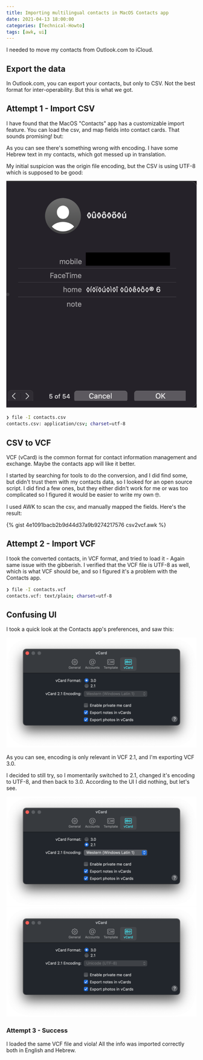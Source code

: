 ```yaml
---
title: Importing multilingual contacts in MacOS Contacts app
date: 2021-04-13 18:00:00
categories: [Technical-Howto]
tags: [awk, ui]
---
```


I needed to move my contacts from Outlook.com to iCloud.

## Export the data

In Outlook.com, you can export your contacts, but only to CSV. Not the best format for inter-operability. But this is what we got.

## Attempt 1 - Import CSV

I have found that the MacOS "Contacts" app has a customizable import feature. You can load the csv, and map fields into contact cards. That sounds promising! but:

As you can see there's something wrong with encoding. I have some Hebrew text in my contacts, which got messed up in translation.

My initial suspicion was the origin file encoding, but the CSV is using UTF-8 which is supposed to be good:

![gibberish](/images/2021-04-13-importing-multilingual-contacts-in-macos-contacts-app_1.png)

```bash
❯ file -I contacts.csv
contacts.csv: application/csv; charset=utf-8
```

## CSV to VCF

VCF (vCard) is the common format for contact information management and exchange. Maybe the contacts app will like it better.

I started by searching for tools to do the conversion, and I did find some, but didn't trust them with my contacts data, so I looked for an open source script. I did find a few ones, but they either didn't work for me or was too complicated so I figured it would be easier to write my own 🤓.

I used AWK to scan the csv, and manually mapped the fields. Here's the result:

{% gist 4e1091bacb2b9d44d37a9b9274217576 csv2vcf.awk %}

## Attempt 2 - Import VCF

I took the converted contacts, in VCF format, and tried to load it - Again same issue with the gibberish. I verified that the VCF file is UTF-8 as well, which is what VCF should be, and so I figured it's a problem with the Contacts app.

```bash
❯ file -I contacts.vcf
contacts.vcf: text/plain; charset=utf-8
```

## Confusing UI

I took a quick look at the Contacts app's preferences, and saw this:

![grayed out](/images/2021-04-13-importing-multilingual-contacts-in-macos-contacts-app_2.png)

As you can see, encoding is only relevant in VCF 2.1, and I'm exporting VCF 3.0.

I decided to still try, so I momentarily switched to 2.1, changed it's encoding to UTF-8, and then back to 3.0. According to the UI I did nothing, but let's see.

![enable](/images/2021-04-13-importing-multilingual-contacts-in-macos-contacts-app_3.png)
![back](/images/2021-04-13-importing-multilingual-contacts-in-macos-contacts-app_4.png)

### Attempt 3 - Success

I loaded the same VCF file and viola! All the info was imported correctly both in English and Hebrew.
